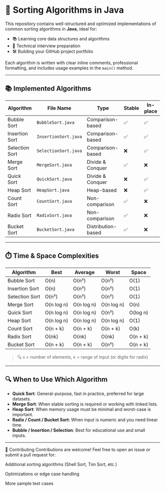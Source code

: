 # 🔢 Sorting Algorithms in Java

This repository contains well-structured and optimized implementations of common sorting algorithms in **Java**, ideal for:

- 📚 Learning core data structures and algorithms
- 💼 Technical interview preparation
- 🛠️ Building your GitHub project portfolio

Each algorithm is written with clear inline comments, professional formatting, and includes usage examples in the `main()` method.

---

## 📚 Implemented Algorithms

| Algorithm        | File Name          | Type               | Stable | In-place |
|------------------|--------------------|--------------------|--------|----------|
| Bubble Sort      | `BubbleSort.java`  | Comparison-based   | ✅     | ✅       |
| Insertion Sort   | `InsertionSort.java` | Comparison-based | ✅     | ✅       |
| Selection Sort   | `SelectionSort.java` | Comparison-based | ❌     | ✅       |
| Merge Sort       | `MergeSort.java`   | Divide & Conquer   | ✅     | ❌       |
| Quick Sort       | `QuickSort.java`   | Divide & Conquer   | ❌     | ✅       |
| Heap Sort        | `HeapSort.java`    | Heap-based         | ❌     | ✅       |
| Count Sort       | `CountSort.java`   | Non-comparison     | ✅     | ❌       |
| Radix Sort       | `RadixSort.java`   | Non-comparison     | ✅     | ❌       |
| Bucket Sort      | `BucketSort.java`  | Distribution-based | ✅     | ❌       |

---

## ⏱️ Time & Space Complexities

| Algorithm      | Best      | Average   | Worst     | Space      |
|----------------|-----------|-----------|-----------|------------|
| Bubble Sort    | O(n)      | O(n²)     | O(n²)     | O(1)       |
| Insertion Sort | O(n)      | O(n²)     | O(n²)     | O(1)       |
| Selection Sort | O(n²)     | O(n²)     | O(n²)     | O(1)       |
| Merge Sort     | O(n log n)| O(n log n)| O(n log n)| O(n)       |
| Quick Sort     | O(n log n)| O(n log n)| O(n²)     | O(log n)   |
| Heap Sort      | O(n log n)| O(n log n)| O(n log n)| O(1)       |
| Count Sort     | O(n + k)  | O(n + k)  | O(n + k)  | O(k)       |
| Radix Sort     | O(nk)     | O(nk)     | O(nk)     | O(n + k)   |
| Bucket Sort    | O(n + k)  | O(n + k)  | O(n²)     | O(n + k)   |

> 🔍 `n` = number of elements, `k` = range of input (or digits for radix)

---

## 🔍 When to Use Which Algorithm

- **Quick Sort**: General-purpose, fast in practice, preferred for large datasets.
- **Merge Sort**: When stable sorting is required or working with linked lists.
- **Heap Sort**: When memory usage must be minimal and worst-case is important.
- **Radix / Count / Bucket Sort**: When input is numeric and you need linear time.
- **Bubble / Insertion / Selection**: Best for educational use and small inputs.

---
🤝 Contributing
Contributions are welcome! Feel free to open an issue or submit a pull request for:

Additional sorting algorithms (Shell Sort, Tim Sort, etc.)

Optimizations or edge case handling

More sample test cases
